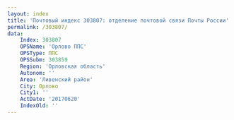```yaml
---
layout: index
title: 'Почтовый индекс 303807: отделение почтовой связи Почты России'
permalink: /303807/
data:
    Index: 303807
    OPSName: 'Орлово ППС'
    OPSType: ППС
    OPSSubm: 303859
    Region: 'Орловская область'
    Autonom: ''
    Area: 'Ливенский район'
    City: Орлово
    City1: ''
    ActDate: '20170620'
    IndexOld: ''
---
```


